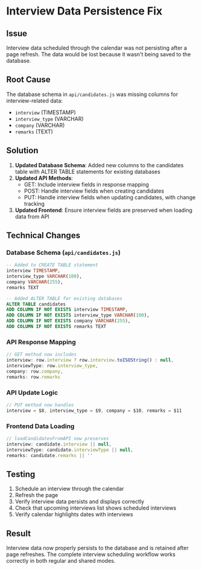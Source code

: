 # Interview Data Persistence Fix

## Issue
Interview data scheduled through the calendar was not persisting after a page refresh. The data would be lost because it wasn't being saved to the database.

## Root Cause
The database schema in `api/candidates.js` was missing columns for interview-related data:
- `interview` (TIMESTAMP)
- `interview_type` (VARCHAR)
- `company` (VARCHAR) 
- `remarks` (TEXT)

## Solution
1. **Updated Database Schema**: Added new columns to the candidates table with ALTER TABLE statements for existing databases
2. **Updated API Methods**:
   - GET: Include interview fields in response mapping
   - POST: Handle interview fields when creating candidates
   - PUT: Handle interview fields when updating candidates, with change tracking
3. **Updated Frontend**: Ensure interview fields are preserved when loading data from API

## Technical Changes

### Database Schema (`api/candidates.js`)
```sql
-- Added to CREATE TABLE statement
interview TIMESTAMP,
interview_type VARCHAR(100),
company VARCHAR(255),
remarks TEXT

-- Added ALTER TABLE for existing databases
ALTER TABLE candidates 
ADD COLUMN IF NOT EXISTS interview TIMESTAMP,
ADD COLUMN IF NOT EXISTS interview_type VARCHAR(100),
ADD COLUMN IF NOT EXISTS company VARCHAR(255),
ADD COLUMN IF NOT EXISTS remarks TEXT
```

### API Response Mapping
```javascript
// GET method now includes
interview: row.interview ? row.interview.toISOString() : null,
interviewType: row.interview_type,
company: row.company,
remarks: row.remarks
```

### API Update Logic
```javascript
// PUT method now handles
interview = $8, interview_type = $9, company = $10, remarks = $11
```

### Frontend Data Loading
```javascript
// loadCandidatesFromAPI now preserves
interview: candidate.interview || null,
interviewType: candidate.interviewType || null,
remarks: candidate.remarks || ''
```

## Testing
1. Schedule an interview through the calendar
2. Refresh the page
3. Verify interview data persists and displays correctly
4. Check that upcoming interviews list shows scheduled interviews
5. Verify calendar highlights dates with interviews

## Result
Interview data now properly persists to the database and is retained after page refreshes. The complete interview scheduling workflow works correctly in both regular and shared modes.
